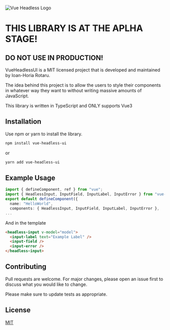 ![Vue Headless Logo](https://user-images.githubusercontent.com/32731652/128597097-52daa7fc-99b6-4741-83f6-8a41c176c178.png)
# THIS LIBRARY IS AT THE APLHA STAGE!

## DO NOT USE IN PRODUCTION!

VueHeadlessUI is a MIT licensed project that is developed and maintained by Ioan-Horia Rotaru.

The idea behind this project is to allow the users to style their components in whatever way they want to without writing massive amounts of JavaScript.

This library is written in TypeScript and ONLY supports Vue3

## Installation

Use npm or yarn to install the library.

```bash
npm install vue-headless-ui
```

or

```bash
yarn add vue-headless-ui
```

## Example Usage

```typescript
import { defineComponent, ref } from "vue";
import { HeadlessInput, InputField, InputLabel, InputError } from "vue-headless-ui";
export default defineComponent({
  name: "HelloWorld",
  components: { HeadlessInput, InputField, InputLabel, InputError },
...
```

And in the template

```html
<headless-input v-model="model">
  <input-label text="Example Label" />
  <input-field />
  <input-error />
</headless-input>
```

## Contributing

Pull requests are welcome. For major changes, please open an issue first to discuss what you would like to change.

Please make sure to update tests as appropriate.

## License

[MIT](https://choosealicense.com/licenses/mit/)
